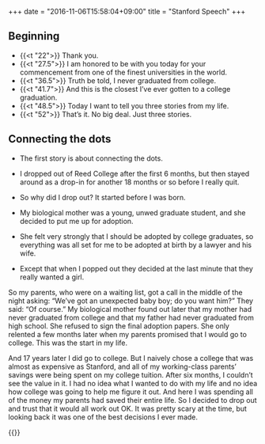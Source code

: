 +++
date = "2016-11-06T15:58:04+09:00"
title = "Stanford Speech"
+++

## Beginning

* {{<t "22">}} Thank you.
* {{<t "27.5">}} I am honored to be with you today for your commencement from one of the finest universities in the world.  
* {{<t "36.5">}} Truth be told, I never graduated from college.  
* {{<t "41.7">}} And this is the closest I’ve ever gotten to a college graduation.  
* {{<t "48.5">}} Today I want to tell you three stories from my life.  
* {{<t "52">}} That’s it. No big deal. Just three stories.  

## Connecting the dots

* The first story is about connecting the dots.
* I dropped out of Reed College after the first 6 months, but then stayed around as a drop-in for another 18 months or so before I really quit.

* So why did I drop out? It started before I was born.
* My biological mother was a young, unwed graduate student, and she decided to put me up for adoption.
* She felt very strongly that I should be adopted by college graduates, so everything was all set for me to be adopted at birth by a lawyer and his wife.
* Except that when I popped out they decided at the last minute that they really wanted a girl.

So my parents, who were on a waiting list, got a call in the middle of the night asking: “We’ve got an unexpected baby boy; do you want him?”
They said: “Of course.”
My biological mother found out later that my mother had never graduated from college and that my father had never graduated from high school.
She refused to sign the final adoption papers.
She only relented a few months later when my parents promised that I would go to college.
This was the start in my life.

And 17 years later I did go to college. But I naively chose a college that was almost as expensive as Stanford, and all of my working-class parents’ savings were being spent on my college tuition. After six months, I couldn’t see the value in it. I had no idea what I wanted to do with my life and no idea how college was going to help me figure it out. And here I was spending all of the money my parents had saved their entire life. So I decided to drop out and trust that it would all work out OK. It was pretty scary at the time, but looking back it was one of the best decisions I ever made.

{{<y VyzqHFdzBKg>}}
